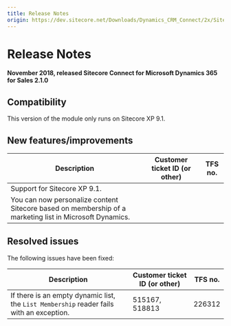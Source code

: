 ```yaml
---
title: Release Notes
origin: https://dev.sitecore.net/Downloads/Dynamics_CRM_Connect/2x/Sitecore_Connect_for_Microsoft_Dynamics_365_for_Sales_210/Release_Notes
---
```


# Release Notes

**November 2018, released Sitecore Connect for Microsoft Dynamics 365 for Sales 2.1.0**

## Compatibility

This version of the module only runs on Sitecore XP 9.1.

## New features/improvements

 | Description | Customer ticket ID (or other) | TFS no. |
 | --- | --- | --- |
 | Support for Sitecore XP 9.1. |  |  |
 | You can now personalize content Sitecore based on membership of a marketing list in Microsoft Dynamics.​ |  |  |

## Resolved issues

The following issues have been fixed:

 | Description | Customer ticket ID (or other) | TFS no. |
 | --- | --- | --- |
 | If there is an empty dynamic list, ​the `List Membership` reader fails with an exception. | 515167, 518813 | 226312 |